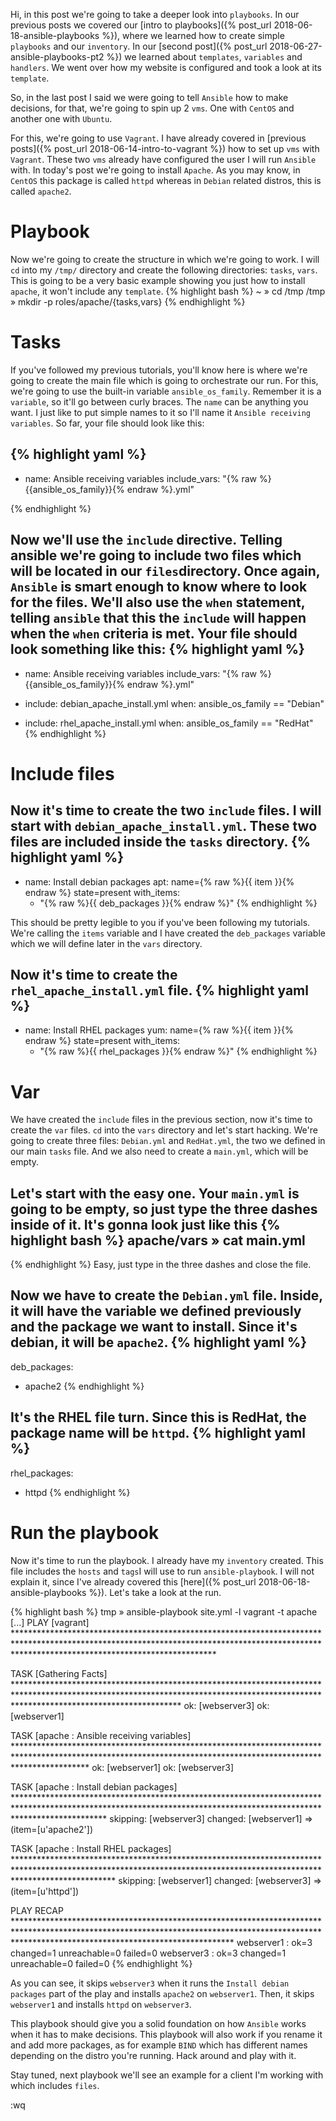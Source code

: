 Hi, in this post we're going to take a deeper look into `playbooks`. In our previous posts we covered our [intro to playbooks]({% post_url 2018-06-18-ansible-playbooks %}),
where we learned how to create simple `playbooks` and our `inventory`. In our [second post]({% post_url 2018-06-27-ansible-playbooks-pt2 %}) we learned about `templates`, `variables`
and `handlers`. We went over how my website is configured and took a look at its `template`.

So, in the last post I said we were going to tell `Ansible` how to make decisions, for that, we're going to spin up 2 `vms`. One with `CentOS` and another one with `Ubuntu`.
<!--more-->
For this, we're going to use `Vagrant`. I have already covered in [previous posts]({% post_url 2018-06-14-intro-to-vagrant %}) how to set up `vms` with `Vagrant`.
These two `vms` already have configured the user I will run `Ansible` with. In today's post we're going to install `Apache`. As you may know, in `CentOS` this package is called `httpd`
whereas in `Debian` related distros, this is called `apache2`.

Playbook
========
Now we're going to create the structure in which we're going to work. I will `cd` into my `/tmp/` directory and create the following directories: `tasks`, `vars`.
This is going to be a very basic example showing you just how to install `apache`, it won't include any `template`.
{% highlight bash %}
~ » cd /tmp
/tmp » mkdir -p roles/apache/{tasks,vars}
{% endhighlight %}


Tasks
=====
If you've followed my previous tutorials, you'll know here is where we're going to create the main file which is going to orchestrate our run.
For this, we're going to use the built-in variable `ansible_os_family`. Remember it is a `variable`, so it'll go between curly braces. The `name` can be anything you want.
I just like to put simple names to it so I'll name it `Ansible receiving variables`. So far, your file should look like this:

{% highlight yaml %}
---
- name: Ansible receiving variables
  include_vars: "{% raw %}{{ansible_os_family}}{% endraw %}.yml"

{% endhighlight %}

Now we'll use the `include` directive. Telling ansible we're going to include two files which will be located in our `files`directory.
Once again, `Ansible` is smart enough to know where to look for the files. We'll also use the `when` statement, telling `ansible` that this the `include` will happen when the `when` criteria
is met.
Your file should look something like this:
{% highlight yaml %}
---
- name: Ansible receiving variables
  include_vars: "{% raw %}{{ansible_os_family}}{% endraw %}.yml"

- include: debian_apache_install.yml
  when: ansible_os_family == "Debian"

- include: rhel_apache_install.yml
  when: ansible_os_family == "RedHat"
{% endhighlight %}

Include files
=============
Now it's time to create the two `include` files. I will start with `debian_apache_install.yml`. These two files are included inside the `tasks` directory.
{% highlight yaml %}
---
- name: Install debian packages
  apt: name={% raw %}{{ item }}{% endraw %} state=present
  with_items:
    - "{% raw %}{{ deb_packages }}{% endraw %}"
{% endhighlight %}

This should be pretty legible to you if you've been following my tutorials.
We're calling the `items` variable and I have created the `deb_packages` variable which we will define later in the `vars` directory.

Now it's time to create the `rhel_apache_install.yml` file.
{% highlight yaml %}
---
- name: Install RHEL packages
  yum: name={% raw %}{{ item }}{% endraw %} state=present
  with_items:
    - "{% raw %}{{ rhel_packages }}{% endraw %}"
{% endhighlight %}



Var
====
We have created the `include` files in the previous section, now it's time to create the `var` files. `cd` into the `vars` directory and let's start hacking.
We're going to create three files: `Debian.yml`  and `RedHat.yml`, the two we defined in our main `tasks` file. And we also need to create a `main.yml`, which will be empty.

Let's start with the easy one. Your `main.yml` is going to be empty, so just type the three dashes inside of it.
It's gonna look just like this
{% highlight bash %}
apache/vars » cat main.yml
---
{% endhighlight %}
Easy, just type in the three dashes and close the file.

Now we have to create the `Debian.yml` file. Inside, it will have the variable we defined previously and the package we want to install. Since it's debian, it will be `apache2`.
{% highlight yaml %}
---
deb_packages:
  - apache2
{% endhighlight %}

It's the RHEL file turn. Since this is RedHat, the package name will be `httpd`.
{% highlight yaml %}
---
rhel_packages:
  - httpd
{% endhighlight %}


Run the playbook
================
Now it's time to run the playbook. I already have my `inventory` created. This file includes the `hosts` and `tags`I will use to run `ansible-playbook`. I will not explain it, since
I've already covered this [here]({% post_url 2018-06-18-ansible-playbooks %}).
Let's take a look at the run.

{% highlight bash %}
tmp » ansible-playbook site.yml -l vagrant -t apache
[...]
PLAY [vagrant] *********************************************************************************************************************************************************************************************

TASK [Gathering Facts] *************************************************************************************************************************************************************************************
ok: [webserver3]
ok: [webserver1]

TASK [apache : Ansible receiving variables] ****************************************************************************************************************************************************************
ok: [webserver1]
ok: [webserver3]

TASK [apache : Install debian packages] ********************************************************************************************************************************************************************
skipping: [webserver3]
changed: [webserver1] => (item=[u'apache2'])

TASK [apache : Install RHEL packages] **********************************************************************************************************************************************************************
skipping: [webserver1]
changed: [webserver3] => (item=[u'httpd'])

PLAY RECAP *************************************************************************************************************************************************************************************************
webserver1                 : ok=3    changed=1    unreachable=0    failed=0
webserver3                 : ok=3    changed=1    unreachable=0    failed=0
{% endhighlight %}

As you can see, it skips `webserver3` when it runs the `Install debian packages` part of the play and installs `apache2` on `webserver1`.
Then, it skips `webserver1` and installs `httpd` on `webserver3`.

This playbook should give you a solid foundation on how `Ansible` works when it has to make decisions. This playbook will also work if you rename it and add more packages, as for example `BIND`
which has different names depending on the distro you're running. Hack around and play with it.

Stay tuned, next playbook we'll see an example for a client I'm working with which includes `files`.

:wq

